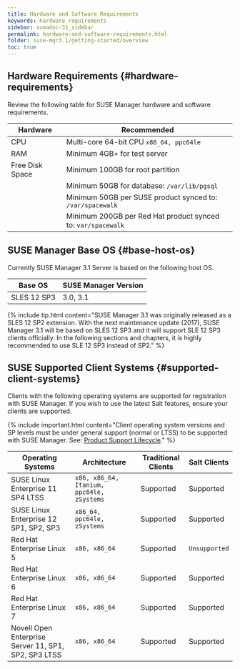 ```yaml
---
title: Hardware and Software Requirements
keywords: hardware requirements
sidebar: sumadoc-31_sidebar
permalink: hardware-and-software-requirements.html
folder: suse-mgr3.1/getting-started/overview
toc: true
---
```




## Hardware Requirements {#hardware-requirements}

Review the following table for SUSE Manager hardware and software requirements.

| Hardware | Recommended |
| --- | ---                                                               |
| CPU             | Multi-core 64-bit CPU `x86_64, ppc64le`               |
| RAM             | Minimum 4GB+ for test server                          |
| Free Disk Space | Minimum 100GB for root partition                      |
|                 | Minimum 50GB for database: `/var/lib/pgsql`                     |
|                 | Minimum 50GB per SUSE product synced to: `/var/spacewalk`    |
|                 | Minimum 200GB per Red Hat product synced to: `var/spacewalk` |


## SUSE Manager Base OS {#base-host-os}
Currently SUSE Manager 3.1 Server is based on the following host OS.

| Base OS | SUSE Manager Version |
| --- | --- |
| SLES 12 SP3 | 3.0, 3.1 |

{% include tip.html content="SUSE Manager 3.1 was originally released as a SLES 12 SP2 extension. With the next maintenance update (2017), SUSE Manager 3.1 will be based on SLES 12 SP3 and it will support SLE 12 SP3 clients officially. In the following sections and chapters, it is highly recommended to use SLE 12 SP3 instead of SP2." %}


## SUSE Supported Client Systems {#supported-client-systems}

Clients with the following operating systems are supported for registration with SUSE Manager. If you wish to use the latest Salt features, ensure your clients are supported.


{% include important.html content="Client operating system versions and SP levels must be under general support (normal or LTSS) to be supported with SUSE Manager. See: [Product Support Lifecycle](https://www.suse.com/lifecycle)." %}


| Operating Systems | Architecture | Traditional Clients | Salt Clients |
| --- | --- | --- | --- |
| SUSE Linux Enterprise 11 SP4 LTSS | `x86, x86_64, Itanium, ppc64le, zSystems` | Supported | Supported |
| SUSE Linux Enterprise 12 SP1, SP2, SP3 | `x86_64, ppc64le, zSystems` | Supported | Supported |
| Red Hat Enterprise Linux 5 | `x86, x86_64` | Supported | `Unsupported` |
| Red Hat Enterprise Linux 6 | `x86, x86_64` | Supported | Supported |
| Red Hat Enterprise Linux 7 | `x86, x86_64` | Supported | Supported |
| Novell Open Enterprise Server 11, SP1, SP2, SP3 LTSS | `x86, x86_64` | Supported | Supported |

